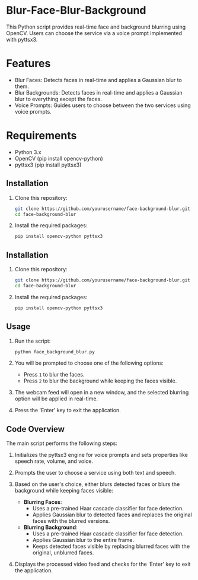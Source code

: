 # Blur-Face-Blur-Background
This Python script provides real-time face and background blurring using OpenCV. Users can choose the service via a voice prompt implemented with pyttsx3.

# Features
+ Blur Faces: Detects faces in real-time and applies a Gaussian blur to them.
+ Blur Backgrounds: Detects faces in real-time and applies a Gaussian blur to everything except the faces.
+ Voice Prompts: Guides users to choose between the two services using voice prompts.

 # Requirements
+ Python 3.x
+ OpenCV (pip install opencv-python)
+ pyttsx3 (pip install pyttsx3)

## Installation

1. Clone this repository:

    ```bash
    git clone https://github.com/yourusername/face-background-blur.git
    cd face-background-blur
    ```

2. Install the required packages:

    ```bash
    pip install opencv-python pyttsx3
    ```

## Installation

1. Clone this repository:

    ```bash
    git clone https://github.com/yourusername/face-background-blur.git
    cd face-background-blur
    ```

2. Install the required packages:

    ```bash
    pip install opencv-python pyttsx3
    ```

## Usage

1. Run the script:

    ```bash
    python face_background_blur.py
    ```

2. You will be prompted to choose one of the following options:
    - Press `1` to blur the faces.
    - Press `2` to blur the background while keeping the faces visible.

3. The webcam feed will open in a new window, and the selected blurring option will be applied in real-time.

4. Press the 'Enter' key to exit the application.

## Code Overview

The main script performs the following steps:

1. Initializes the pyttsx3 engine for voice prompts and sets properties like speech rate, volume, and voice.
2. Prompts the user to choose a service using both text and speech.
3. Based on the user's choice, either blurs detected faces or blurs the background while keeping faces visible:
    - **Blurring Faces**: 
        - Uses a pre-trained Haar cascade classifier for face detection.
        - Applies Gaussian blur to detected faces and replaces the original faces with the blurred versions.
    - **Blurring Background**: 
        - Uses a pre-trained Haar cascade classifier for face detection.
        - Applies Gaussian blur to the entire frame.
        - Keeps detected faces visible by replacing blurred faces with the original, unblurred faces.

4. Displays the processed video feed and checks for the 'Enter' key to exit the application.
